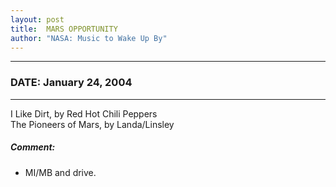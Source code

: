 ```yaml
---
layout: post
title:  MARS OPPORTUNITY
author: "NASA: Music to Wake Up By"
---
```


----
### DATE: January 24, 2004
----
I Like Dirt, by Red Hot Chili Peppers<br />The Pioneers of Mars, by Landa/Linsley

##### Comment:
* MI/MB and drive.

